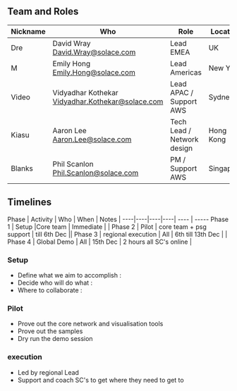 
## Team and Roles

Nickname | Who | Role | Location |
----|----|----|----|
Dre | David Wray <David.Wray@solace.com> | Lead EMEA| UK|||
M | Emily Hong <Emily.Hong@solace.com> | Lead Americas| New York|
Video | Vidyadhar Kothekar <Vidyadhar.Kothekar@solace.com> | Lead APAC / Support AWS | Sydney|
Kiasu | Aaron Lee <Aaron.Lee@solace.com> | Tech Lead / Network design | Hong Kong
Blanks | Phil Scanlon <Phil.Scanlon@solace.com> | PM / Support AWS | Singapore


## Timelines 
Phase | Activity | Who | When | Notes |
----|----|----|----| ---- | -----
Phase 1 | Setup |Core team | Immediate | |
Phase 2 | Pilot |  core team + psg support | till 6th Dec ||
Phase 3 | regional execution | All | 6th till 13th Dec | |
Phase 4 | Global Demo |  All |  15th Dec | 2 hours all SC's online |

### Setup
* Define what we aim to accomplish : 
* Decide who will do what : 
* Where to collaborate : 

### Pilot
* Prove out the core network and visualisation tools
* Prove out the samples
* Dry run the demo session

### execution
* Led by regional Lead
* Support and coach SC's to get where they need to get to
